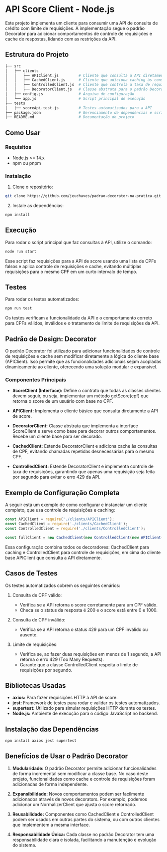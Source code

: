 # API Score Client - Node.js

Este projeto implementa um cliente para consumir uma API de consulta de crédito com limite de requisições. A implementação segue o padrão Decorator para adicionar comportamentos de controle de requisições e cache de respostas, lidando com as restrições da API.

## Estrutura do Projeto

```bash
├── src
│   ├── clients
│   │   ├── APIClient.js         # Cliente que consulta a API diretamente
│   │   ├── CachedClient.js      # Cliente que adiciona caching às consultas
│   │   ├── ControlledClient.js  # Cliente que controla a taxa de requisições
│   │   ├── DecoratorClient.js   # Classe abstrata para o padrão Decorator
│   ├── config.js                # Arquivo de configuração
│   └── app.js                   # Script principal de execução
├── tests
│   ├── scoreApi.test.js         # Testes automatizados para a API
├── package.json                 # Gerenciamento de dependências e scripts
├── README.md                    # Documentação do projeto
```

## Como Usar

### Requisitos
- Node.js >= 14.x
- npm ou pnpm

### Instalação

1. Clone o repositório:

```bash
git clone https://github.com/jeuchaves/padrao-decorator-na-pratica.git
```

2. Instale as dependências:

```bash
npm install
```

## Execução

Para rodar o script principal que faz consultas à API, utilize o comando:

```bash
node run start
```
Esse script faz requisições para a API de score usando uma lista de CPFs falsos e aplica controle de requisições e cache, evitando múltiplas requisições para o mesmo CPF em um curto intervalo de tempo.

## Testes

Para rodar os testes automatizados:

```bash
npm run test
```

Os testes verificam a funcionalidade da API e o comportamento correto para CPFs válidos, inválidos e o tratamento de limite de requisições da API.

## Padrão de Design: Decorator
O padrão Decorator foi utilizado para adicionar funcionalidades de controle de requisições e cache sem modificar diretamente a lógica do cliente base (APIClient). Isso permite que as funcionalidades adicionais sejam acopladas dinamicamente ao cliente, oferecendo uma solução modular e expansível.

### Componentes Principais
- **ScoreClient (Interface):** Define o contrato que todas as classes clientes devem seguir, ou seja, implementar um método getScore(cpf) que retorna o score de um usuário com base no CPF.

- **APIClient:** Implementa o cliente básico que consulta diretamente a API de score.

- **DecoratorClient:** Classe abstrata que implementa a interface ScoreClient e serve como base para decorar outros comportamentos. Recebe um cliente base para ser decorado.

- **CachedClient:** Estende DecoratorClient e adiciona cache às consultas de CPF, evitando chamadas repetidas desnecessárias para o mesmo CPF.

- **ControlledClient:** Estende DecoratorClient e implementa controle de taxa de requisições, garantindo que apenas uma requisição seja feita por segundo para evitar o erro 429 da API.

## Exemplo de Configuração Completa
A seguir está um exemplo de como configurar e instanciar um cliente completo, que usa controle de requisições e caching:

```javascript
const APIClient = require('./clients/APIClient');
const CachedClient = require('./clients/CachedClient');
const ControlledClient = require('./clients/ControlledClient');

const fullClient = new CachedClient(new ControlledClient(new APIClient()));
```
Essa configuração combina todos os decoradores: CachedClient para caching e ControlledClient para controle de requisições, em cima do cliente base APIClient que consulta a API diretamente.

## Casos de Testes
Os testes automatizados cobrem os seguintes cenários:

1. Consulta de CPF válido:
    - Verifica se a API retorna o score corretamente para um CPF válido.
    - Checa se o status da resposta é 200 e o score está entre 0 e 1000.

2. Consulta de CPF inválido:
     - Verifica se a API retorna o status 429 para um CPF inválido ou ausente.

3. Limite de requisições:
    - Verifica se, ao fazer duas requisições em menos de 1 segundo, a API retorna o erro 429 (Too Many Requests).
    - Garante que a classe ControlledClient respeita o limite de requisições por segundo.

## Bibliotecas Usadas

- **axios:** Para fazer requisições HTTP à API de score.
- **jest:** Framework de testes para rodar e validar os testes automatizados.
- **supertest:** Utilizado para simular requisições HTTP durante os testes.
- **Node.js:** Ambiente de execução para o código JavaScript no backend.

## Instalação das Dependências

```bash
npm install axios jest supertest
```

## Benefícios de Usar o Padrão Decorator

1. **Modularidade:** O padrão Decorator permite adicionar funcionalidades de forma incremental sem modificar a classe base. No caso deste projeto, funcionalidades como cache e controle de requisições foram adicionadas de forma independente.

2. **Expansibilidade:** Novos comportamentos podem ser facilmente adicionados através de novos decorators. Por exemplo, podemos adicionar um NormalizerClient que ajusta o score retornado.

3. **Reusabilidade:** Componentes como CachedClient e ControlledClient podem ser usados em outras partes do sistema, ou com outros clientes que implementem a mesma interface.

4. **Responsabilidade Única:** Cada classe no padrão Decorator tem uma responsabilidade clara e isolada, facilitando a manutenção e evolução do sistema.